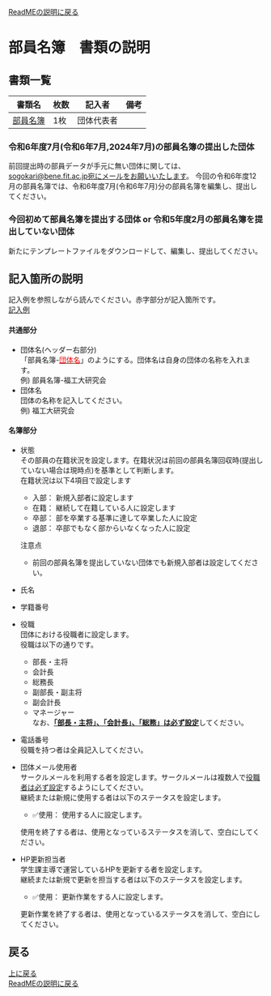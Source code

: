 [ReadMEの説明に戻る](../README.md)
# 部員名簿　書類の説明

## 書類一覧
| 書類名       | 枚数 | 記入者     | 備考 | 
| ------------ | ---- | ---------- | ---- | 
| [部員名簿](https://view.officeapps.live.com/op/view.aspx?src=https%3A%2F%2Fraw.githubusercontent.com%2Ffit-sogokanri%2Fdocuments%2Fmain%2FR6-07member-list%2Fdistribution%2F%25E9%2583%25A8%25E5%2593%25A1%25E5%2590%258D%25E7%25B0%25BF-%25E3%2582%25B5%25E3%2583%25BC%25E3%2582%25AF%25E3%2583%25AB%25E5%2590%258D.xlsx&wdOrigin=BROWSELINK) | 1枚  | 団体代表者 |      | 

### 令和6年度7月(令和6年7月,2024年7月)の部員名簿の提出した団体
前回提出時の部員データが手元に無い団体に関しては、sogokari@bene.fit.ac.jp宛にメールをお願いいたします。
今回の令和6年度12月の部員名簿では、令和6年度7月(令和6年7月)分の部員名簿を編集し、提出してください。

### 今回初めて部員名簿を提出する団体 or 令和5年度2月の部員名簿を提出していない団体
新たにテンプレートファイルをダウンロードして、編集し、提出してください。

## 記入箇所の説明
記入例を参照しながら読んでください。赤字部分が記入箇所です。  
[記入例](./部員名簿-記入例.pdf)  

#### 共通部分
- 団体名(ヘッダー右部分)  
  「部員名簿-<ins><font color="Red">団体名</font></ins>」のようにする。団体名は自身の団体の名称を入れます。  
   例) 部員名簿-福工大研究会
- 団体名  
  団体の名称を記入してください。  
  例) 福工大研究会

#### 名簿部分
- 状態  
  その部員の在籍状況を設定します。在籍状況は前回の部員名簿回収時(提出していない場合は現時点)を基準として判断します。  
  在籍状況は以下4項目で設定します
  - 入部： 新規入部者に設定します
  - 在籍： 継続して在籍している人に設定します
  - 卒部： 部を卒業する基準に達して卒業した人に設定
  - 退部： 卒部でもなく部からいなくなった人に設定  

  注意点  
    - 前回の部員名簿を提出していない団体でも新規入部者は設定してください。
  

- 氏名  
- 学籍番号  
- 役職  
  団体における役職者に設定します。  
  役職は以下の通りです。
  - 部長・主将
  - 会計長
  - 総務長
  - 副部長・副主将
  - 副会計長
  - マネージャー  
  なお、<ins>**「部長・主将」、「会計長」、「総務」は必ず設定**</ins>してください。

- 電話番号  
  役職を持つ者は全員記入してください。

- 団体メール使用者  
  サークルメールを利用する者を設定します。サークルメールは複数人で<ins>役職者は必ず設定</ins>するようにしてください。  
  継続または新規に使用する者は以下のステータスを設定します。
  - ✅使用： 使用する人に設定します。  
 
  使用を終了する者は、使用となっているステータスを消して、空白にしてください。


- HP更新担当者  
  学生課主導で運営しているHPを更新する者を設定します。  
  継続または新規で更新を担当する者は以下のステータスを設定します。
  - ✅使用： 更新作業をする人に設定します。  
  
  更新作業を終了する者は、使用となっているステータスを消して、空白にしてください。


## 戻る
[上に戻る](#部員名簿-書類の説明)  
[ReadMEの説明に戻る](../README.md)
